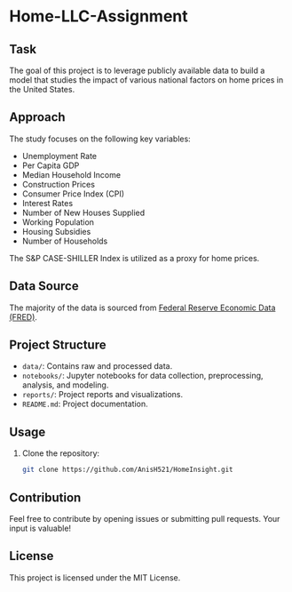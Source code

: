 # Home-LLC-Assignment

## Task

The goal of this project is to leverage publicly available data to build a model that studies the impact of various national factors on home prices in the United States.

## Approach

The study focuses on the following key variables:

- Unemployment Rate
- Per Capita GDP
- Median Household Income
- Construction Prices
- Consumer Price Index (CPI)
- Interest Rates
- Number of New Houses Supplied
- Working Population
- Housing Subsidies
- Number of Households

The S&P CASE-SHILLER Index is utilized as a proxy for home prices.

## Data Source

The majority of the data is sourced from [Federal Reserve Economic Data (FRED)](https://fred.stlouisfed.org/).

## Project Structure

- `data/`: Contains raw and processed data.
- `notebooks/`: Jupyter notebooks for data collection, preprocessing, analysis, and modeling.
- `reports/`: Project reports and visualizations.
- `README.md`: Project documentation.

## Usage

1. Clone the repository:

   ```bash
   git clone https://github.com/AnisH521/HomeInsight.git
   ```

## Contribution

Feel free to contribute by opening issues or submitting pull requests. Your input is valuable!

## License

This project is licensed under the MIT License.
